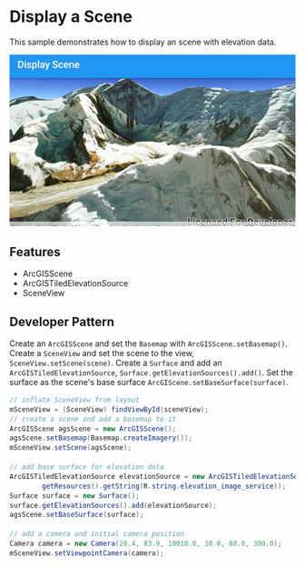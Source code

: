 # Display a Scene
This sample demonstrates how to display an scene with elevation data.

![Display a Scene App](display-scene.png)

## Features
* ArcGISScene
* ArcGISTiledElevationSource
* SceneView

## Developer Pattern
Create an `ArcGISScene` and set the `Basemap` with `ArcGISScene.setBasemap()`. Create a `SceneView` and set the scene to the view, `SceneView.setScene(scene)`.  Create a `Surface` and add an `ArcGISTiledElevationSource`, `Surface.getElevationSources().add()`. Set the surface as the scene's base surface `ArcGIScene.setBaseSurface(surface)`.

```java
// inflate SceneView from layout
mSceneView = (SceneView) findViewById(sceneView);
// create a scene and add a basemap to it
ArcGISScene agsScene = new ArcGISScene();
agsScene.setBasemap(Basemap.createImagery());
mSceneView.setScene(agsScene);

// add base surface for elevation data
ArcGISTiledElevationSource elevationSource = new ArcGISTiledElevationSource(
        getResources().getString(R.string.elevation_image_service));
Surface surface = new Surface();
surface.getElevationSources().add(elevationSource);
agsScene.setBaseSurface(surface);

// add a camera and initial camera position
Camera camera = new Camera(28.4, 83.9, 10010.0, 10.0, 80.0, 300.0);
mSceneView.setViewpointCamera(camera);
```
